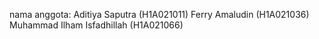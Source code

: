 nama anggota:
Aditiya Saputra (H1A021011)
Ferry Amaludin (H1A021036)
Muhammad Ilham Isfadhillah (H1A021066)
